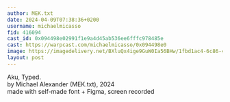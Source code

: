```yaml
---
author: MEK.txt
date: 2024-04-09T07:38:36+0200
username: michaelmicasso
fid: 416094
cast_id: 0x094498e02991f1e9a4d45ab536ee6fffc978485e
cast: https://warpcast.com/michaelmicasso/0x094498e0
image: https://imagedelivery.net/BXluQx4ige9GuW0Ia56BHw/1fbd1ac4-6c86-408b-96b9-fba4a77ec400/original
layout: post
---
```

Aku, Typed.  
by Michael Alexander (MEK.txt), 2024  
made with self-made font + Figma, screen recorded  

<img src='https://imagedelivery.net/BXluQx4ige9GuW0Ia56BHw/1fbd1ac4-6c86-408b-96b9-fba4a77ec400/original' alt='' referrerpolicy='no-referrer'/>